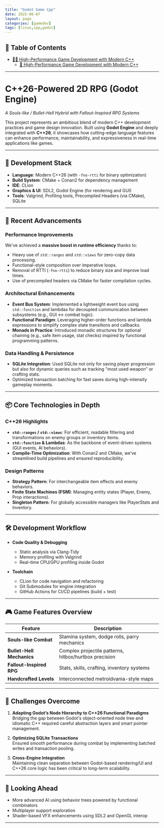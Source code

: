 ```yaml
---
title: "Godot Game Cpp"
date: 2025-06-07
layout: page
categories: [gamedev]
tags: [linux,cpp,godot]
---
```


## 🧾 Table of Contents

- [👨‍💻 High-Performance Game Development with Modern C++](#-portfolio---software-engineer--c-developer)
  - [💼 High-Performance Game Development with Modern C++](#-about-me)


---

# C++26-Powered 2D RPG (Godot Engine)  
*A Souls-like / Bullet-Hell Hybrid with Fallout-Inspired RPG Systems*

This project represents an ambitious blend of modern C++ development practices and game design innovation. Built using **Godot Engine** and deeply integrated with **C++26**, it showcases how cutting-edge language features can enhance performance, maintainability, and expressiveness in real-time applications like games.

---

## 🔧 Development Stack

- **Language**: Modern C++26 (with `-fno-rtti` for binary optimization)
- **Build System**: CMake + Conan2 for dependency management
- **IDE**: CLion
- **Graphics & UI**: SDL2, Godot Engine (for rendering and GUI)
- **Tools**: Valgrind, Profiling tools, Precompiled Headers (via CMake), SQLite

---

## 🚀 Recent Advancements

### Performance Improvements
We've achieved a **massive boost in runtime efficiency** thanks to:
- Heavy use of `std::ranges` and `std::views` for zero-copy data processing.
- Functional-style composition over imperative loops.
- Removal of RTTI (`-fno-rtti`) to reduce binary size and improve load times.
- Use of precompiled headers via CMake for faster compilation cycles.

### Architectural Enhancements
- **Event Bus System**: Implemented a lightweight event bus using `std::function` and lambdas for decoupled communication between subsystems (e.g., GUI ↔ combat logic).
- **Functional Paradigm**: Leveraging higher-order functions and lambda expressions to simplify complex state transitions and callbacks.
- **Monads in Practice**: Introduced monadic structures for optional chaining (e.g., safe item usage, stat checks) inspired by functional programming patterns.

### Data Handling & Persistence
- **SQLite Integration**: Used SQLite not only for saving player progression but also for dynamic queries such as tracking "most used weapon" or crafting stats.
- Optimized transaction batching for fast saves during high-intensity gameplay moments.

---

## 📦 Core Technologies in Depth

### C++26 Highlights
- **`std::ranges` / `std::views`**: For efficient, readable filtering and transformations on enemy groups or inventory items.
- **`std::function` & Lambdas**: As the backbone of event-driven systems (GUI events, AI behaviors).
- **Compile-Time Optimization**: With Conan2 and CMake, we’ve streamlined build pipelines and ensured reproducibility.

### Design Patterns
- **Strategy Pattern**: For interchangeable item effects and enemy behaviors.
- **Finite State Machines (FSM)**: Managing entity states (Player, Enemy, Prop interactions).
- **Singleton Pattern**: For globally accessible managers like PlayerStats and Inventory.

---

## 🛠️ Development Workflow

- **Code Quality & Debugging**
  - Static analysis via Clang-Tidy
  - Memory profiling with Valgrind
  - Real-time CPU/GPU profiling inside Godot

- **Toolchain**
  - CLion for code navigation and refactoring
  - Git Submodules for engine integration
  - GitHub Actions for CI/CD pipelines (build + test)

---

## 🎮 Game Features Overview

| Feature                   | Description                                           |
| ------------------------- | ----------------------------------------------------- |
| **Souls-like Combat**     | Stamina system, dodge rolls, parry mechanics          |
| **Bullet-Hell Mechanics** | Complex projectile patterns, hitbox/hurtbox precision |
| **Fallout-Inspired RPG**  | Stats, skills, crafting, inventory systems            |
| **Handcrafted Levels**    | Interconnected metroidvania-style maps                |

---

## 🧪 Challenges Overcome

1. **Adapting Godot’s Node Hierarchy to C++26 Functional Paradigms**  
   Bridging the gap between Godot's object-oriented node tree and idiomatic C++ required careful abstraction layers and smart pointer management.

2. **Optimizing SQLite Transactions**  
   Ensured smooth performance during combat by implementing batched writes and transaction pooling.

3. **Cross-Engine Integration**  
   Maintaining clean separation between Godot-based rendering/UI and C++26 core logic has been critical to long-term scalability.

---

## 🧩 Looking Ahead

- More advanced AI using behavior trees powered by functional combinators
- Multiplayer support exploration
- Shader-based VFX enhancements using SDL2 and OpenGL interop

---
